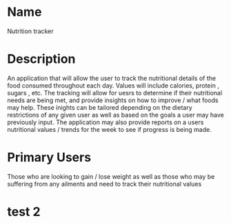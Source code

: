 # Name
Nutrition tracker

# Description
An application that will allow the user to track the nutritional details of the food consumed throughout each day. Values will include calories, protein , sugars , etc. The tracking will allow for uesrs to determine if their nutritional needs are being met, and provide insights on how to improve / what foods may help. These inights can be tailored depending on the dietary restrictions of any given user as well as based on the goals a user may have previously input. The application may also provide reports on a users nutritional values / trends for the week to see if progress is being made.

# Primary Users
Those who are looking to gain / lose weight as well as those who may be suffering from any ailments and need to track their nutritional values
# test 2